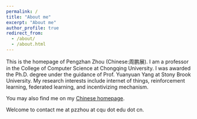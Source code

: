```yaml
---
permalink: /
title: "About me"
excerpt: "About me"
author_profile: true
redirect_from: 
  - /about/
  - /about.html
---
```


This is the homepage of Pengzhan Zhou (Chinese:周鹏展). I am a professor in the College of Computer Science at Chongqing University. I was awarded the Ph.D. degree under the guidance of  Prof. Yuanyuan Yang at Stony Brook University. My research interests include internet of things, reinforcement learning, federated learning, and incentivizing mechanism.

You may also find me on my [Chinese homepage](http://www.cs.cqu.edu.cn/info/1322/5989.htm).

Welcome to contact me at pzzhou at cqu dot edu dot cn.
